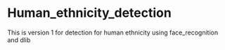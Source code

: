 # Human_ethnicity_detection
This is version 1 for detection for human ethnicity using face_recognition and dlib
